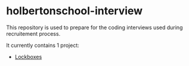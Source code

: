 # holbertonschool-interview
This repository is used to prepare for the coding interviews used during recruitement process.

It currently contains 1 project:
- [Lockboxes](./lockboxes/)
